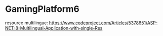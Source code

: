 # GamingPlatform6

resource multilingue:
https://www.codeproject.com/Articles/5378651/ASP-NET-8-Multilingual-Application-with-single-Res
